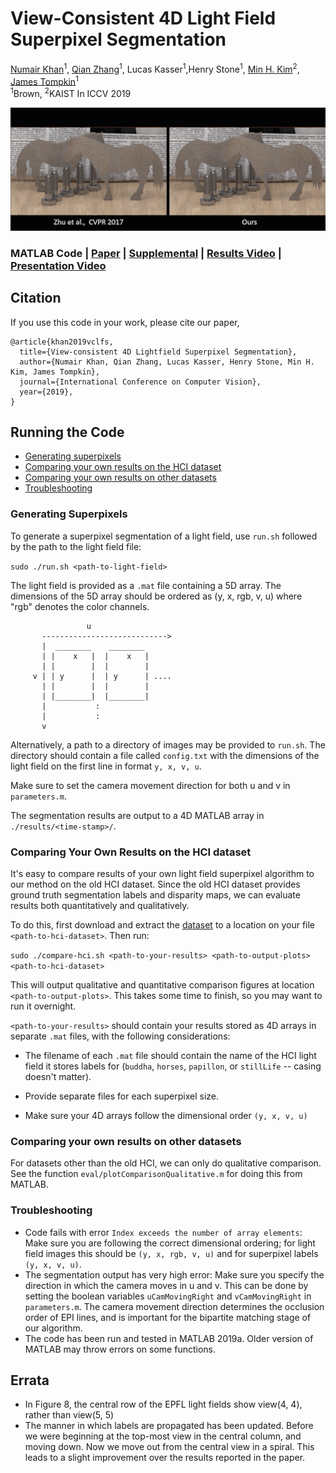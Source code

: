 
# View-Consistent 4D Light Field Superpixel Segmentation
 [Numair Khan](https://cs.brown.edu/~nkhan6)<sup>1</sup>, 
 [Qian Zhang](https://qianzhanginfo.github.io/)<sup>1</sup>, 
 Lucas Kasser<sup>1</sup>,Henry Stone<sup>1</sup>,
 [Min H. Kim](http://vclab.kaist.ac.kr/minhkim/)<sup>2</sup>,
 [James Tompkin](https://jamestompkin.com)<sup>1</sup><br>
 <sup>1</sup>Brown, <sup>2</sup>KAIST 
 In ICCV 2019

[![Foo](./view-consistent-superpixels.gif)](https://youtu.be/xO2DW7N2GdE)

### MATLAB Code | [Paper](https://cs.brown.edu/~nkhan6/docs/khan_iccv19.pdf) | [Supplemental](https://cs.brown.edu/~nkhan6/docs/khan_iccv19_supplemental.pdf) | [Results Video](https://www.youtube.com/watch?v=s2EVBgeo40Y) | [Presentation Video](https://youtu.be/xO2DW7N2GdE)

## Citation
If you use this code in your work, please cite our paper,

```
@article{khan2019vclfs,
  title={View-consistent 4D Lightfield Superpixel Segmentation},
  author={Numair Khan, Qian Zhang, Lucas Kasser, Henry Stone, Min H. Kim, James Tompkin},
  journal={International Conference on Computer Vision},
  year={2019},
}
```

## Running the Code
* [Generating superpixels](#generating-superpixels)
* [Comparing your own results on the HCI dataset](#comparing-results-hci)
* [Comparing your own results on other datasets](#comparing-results)
* [Troubleshooting](#troubleshooting)

### Generating Superpixels
To generate a superpixel segmentation of a light field, use `run.sh` followed by the path to the light field file:

``` sudo ./run.sh <path-to-light-field> ```

The light field is provided as a `.mat` file containing a 5D array. The dimensions of the 5D array should be ordered as (y, x, rgb, v, u) where "rgb" denotes the color channels. 

```
                 u              
       ---------------------------->
       |  ________    ________
       | |    x   |  |    x   |
       | |        |  |        |
     v | | y      |  | y      | ....
       | |        |  |        |     
       | |________|  |________| 
       |           :
       |           :
       v
```

Alternatively, a path to a directory of images may be provided to `run.sh`. The directory should contain a file called `config.txt` with the dimensions of the light field on the first line in format `y, x, v, u`.

Make sure to set the camera movement direction for both u and v in `parameters.m`.

The segmentation results are output to a 4D MATLAB array in `./results/<time-stamp>/`.

### Comparing Your Own Results on the HCI dataset
It's easy to compare results of your own light field superpixel algorithm to our method on the old HCI dataset. Since the old HCI dataset provides ground truth segmentation labels and disparity maps, we can evaluate results both quantitatively and qualitatively.

To do this, first download and extract the [dataset](https://cs.brown.edu) to a location on your file `<path-to-hci-dataset>`. Then run:

``` sudo ./compare-hci.sh <path-to-your-results> <path-to-output-plots> <path-to-hci-dataset> ```

This will output qualitative and quantitative comparison figures at location `<path-to-output-plots>`. This takes some time to finish, so you may want to run it overnight.

`<path-to-your-results>` should contain your results stored as 4D arrays in separate `.mat` files, with the following considerations: 

- The filename of each `.mat` file should contain the name of the HCI light field it stores labels for (`buddha`, `horses`, `papillon`, or `stillLife` -- casing doesn't matter). 

- Provide separate files for each superpixel size. 

- Make sure your 4D arrays follow the dimensional order `(y, x, v, u)`

### Comparing your own results on other datasets
For datasets other than the old HCI, we can only do qualitative comparison. See the function `eval/plotComparisonQualitative.m` for doing this from MATLAB.

### Troubleshooting
- Code fails with error `Index exceeds the number of array elements`: Make sure you are following the correct dimensional
ordering; for light field images this should be `(y, x, rgb, v, u)` and for superpixel labels `(y, x, v, u)`.
- The segmentation output has very high error: Make sure you specify the direction in which the camera moves in u and v. This can be done by setting the boolean variables `uCamMovingRight` and `vCamMovingRight` in `parameters.m`. The camera movement direction determines the occlusion order of EPI lines, and is important for the bipartite matching stage of our algorithm.
- The code has been run and tested in MATLAB 2019a. Older version of MATLAB may throw errors on some functions.

## Errata 

- In Figure 8, the central row of the EPFL light fields show view(4, 4), rather than view(5, 5)
- The manner in which labels are propagated has been updated. Before we were beginning at the top-most view in the central column, and moving down. Now we move out from the central view in a spiral. This leads to a slight improvement over the results reported in the paper.

